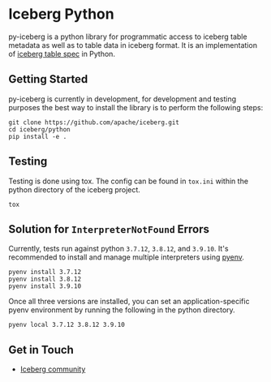 <!--
 - Licensed to the Apache Software Foundation (ASF) under one or more
 - contributor license agreements.  See the NOTICE file distributed with
 - this work for additional information regarding copyright ownership.
 - The ASF licenses this file to You under the Apache License, Version 2.0
 - (the "License"); you may not use this file except in compliance with
 - the License.  You may obtain a copy of the License at
 -
 -   http://www.apache.org/licenses/LICENSE-2.0
 -
 - Unless required by applicable law or agreed to in writing, software
 - distributed under the License is distributed on an "AS IS" BASIS,
 - WITHOUT WARRANTIES OR CONDITIONS OF ANY KIND, either express or implied.
 - See the License for the specific language governing permissions and
 - limitations under the License.
 -->

# Iceberg Python

py-iceberg is a python library for programmatic access to iceberg table metadata as well as to table data in iceberg format. 
It is an implementation of [iceberg table spec](https://iceberg.apache.org/spec/) in Python.

## Getting Started

py-iceberg is currently in development, for development and testing purposes the best way to install the library is to perform the following steps:

```
git clone https://github.com/apache/iceberg.git
cd iceberg/python
pip install -e .
```

## Testing

Testing is done using tox. The config can be found in `tox.ini` within the python directory of the iceberg project.

```
tox
```

## Solution for `InterpreterNotFound` Errors

Currently, tests run against python `3.7.12`, `3.8.12`, and `3.9.10`. It's recommended to install and manage multiple interpreters using [pyenv](https://github.com/pyenv/pyenv).
```
pyenv install 3.7.12
pyenv install 3.8.12
pyenv install 3.9.10
```

Once all three versions are installed, you can set an application-specific pyenv environment by running the following in the python directory.
```
pyenv local 3.7.12 3.8.12 3.9.10
```

## Get in Touch
- [Iceberg community](https://iceberg.apache.org/community/)
